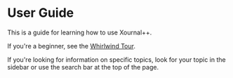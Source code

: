 # User Guide

This is a guide for learning how to use Xournal++.

If you're a beginner, see the [Whirlwind Tour](whirlwind-tour).

If you're looking for information on specific topics, look for your topic in the
sidebar or use the search bar at the top of the page.

